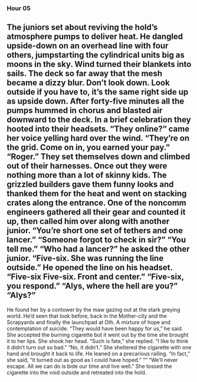 ### Hour 05
The juniors set about reviving the hold’s atmosphere pumps to deliver heat. He dangled upside-down on an overhead line with four others, jumpstarting the cylindrical units big as moons in the sky. Wind turned their blankets into sails. The deck so far away that the mesh became a dizzy blur. Don’t look down. Look outside if you have to, it’s the same right side up as upside down. After forty-five minutes all the pumps hummed in chorus and blasted air downward to the deck. In a brief celebration they hooted into their headsets.
“They online?” came her voice yelling hard over the wind.
“They’re on the grid. Come on in, you earned your pay.”
“Roger.”
They set themselves down and climbed out of their harnesses. Once out they were nothing more than a lot of skinny kids. The grizzled builders gave them funny looks and thanked them for the heat and went on stacking crates along the entrance. 
One of the noncomm engineers gathered all their gear and counted it up, then called him over along with another junior.
“You’re short one set of tethers and one lancer.”
“Someone forgot to check in sir?”
“You tell me.”
“Who had a lancer?” he asked the other junior.
“Five-six. She was running the line outside.”
He opened the line on his headset. “Five-six Five-six. Front and center.”
“Five-six, you respond.”
“Alys, where the hell are you?”
“Alys?”
---- 
He found her by a contower by the maw gazing out at the stark greying world. He’d seen that look before, back in the Mother-city and the Scrapyards and finally the launchpad at Oth.  A mixture of hope and contemplation of suicide.
“They would have been happy for us,” he said.
She accepted the burning cigarette but it went out by the time she brought it to her lips. She shook her head. 
“Such is fate,” she replied.
“I like to think it didn’t turn out so bad.”
“No, it didn’t.”
She sheltered the cigarette with one hand and brought it back to life. He leaned on a precarious railing.
“In fact,” she said, “it turned out as good as I could have hoped.”
“”
“We’ll never escape. All we can do is bide our time and live well.”
She tossed the cigarette into the void outside and retreated into the hold.